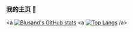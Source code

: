 ### 我的主页 👋
<a [![Blusand's GitHub stats](https://github-readme-stats.vercel.app/api?username=Blusand&show_icons=true&bg_color=0,7FFFAA,E1FFFF,FFFFF0&theme=graywhite&locale=cn)](https://github.com/anuraghazra/github-readme-stats)
</a>
<a [![Top Langs](https://github-readme-stats.vercel.app/api/top-langs/?username=Blusand&layout=compact&bg_color=0,73FA79,73FDFF,D783FF&theme=graywhite&locale=cn)](https://github.com/anuraghazra/github-readme-stats)
/a>

<!--
**Blusand/Blusand** is a ✨ _special_ ✨ repository because its `README.md` (this file) appears on your GitHub profile.

Here are some ideas to get you started:

- 🔭 I’m currently working on ...
- 🌱 I’m currently learning ...
- 👯 I’m looking to collaborate on ...
- 🤔 I’m looking for help with ...
- 💬 Ask me about ...
- 📫 How to reach me: ...
- 😄 Pronouns: ...
- ⚡ Fun fact: ...
-->
